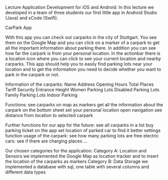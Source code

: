 Lecture Application Development for iOS and Android:
In this lecture we developed in a team of three students our first little app in Android Studio (Java) and xCode (Swift).

CarPark App

With this app you can check out carparks in the city of Stuttgart.
You see them on the Google Map and you can click on a marker of a carpark to get all the important information about parking there.
In addition you can see how far the carpark is from your personal location.
In the actionbar there is a location icon where you can click to see your current location and nearby carparks.
This app should help you to easily find parking lots near your location and to get the information you need to decide whether you want to park in the carpark or not.

Information of the carparks:
Name
Address
Opening Hours
Total Places
Tariff
Security
Entrance Height
Women Parking Lots
Disabled Parking Lots
Family Parking Lots
Indoor Parking

Functions:
see carparks on map as markers
get all the information about the carpark on the bottom sheet
set your personal location
open navigation
see distance from location to selected carpark

Further functions for our app for the future:
see all carparks in a list
buy parking ticket on the app
set location of parked car to find it better
settings function
usage of the carpark: see how many parking lots are free
electric cars: see if there are charging places
...

Our chosen categories for the application:
Category A: Location and Sensors
we implemented the Google Map as location tracker and to insert the location of the carparks as markers
Category B: Data Storage
we implemented a database with sql, one table with several columns and different data types

